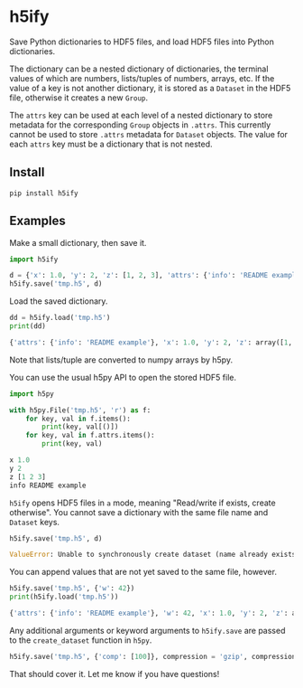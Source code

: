 # h5ify

Save Python dictionaries to HDF5 files, and load HDF5 files into Python dictionaries.

The dictionary can be a nested dictionary of dictionaries, the terminal values of which are numbers, lists/tuples of numbers, arrays, etc. If the value of a key is not another dictionary, it is stored as a `Dataset` in the HDF5 file, otherwise it creates a new `Group`.

The `attrs` key can be used at each level of a nested dictionary to store metadata for the corresponding `Group` objects in `.attrs`. This currently cannot be used to store `.attrs` metadata for `Dataset` objects. The value for each `attrs` key must be a dictionary that is not nested.

## Install

`pip install h5ify`

## Examples

Make a small dictionary, then save it.
```python
import h5ify

d = {'x': 1.0, 'y': 2, 'z': [1, 2, 3], 'attrs': {'info': 'README example'}}
h5ify.save('tmp.h5', d)
```

Load the saved dictionary.
```python
dd = h5ify.load('tmp.h5')
print(dd)
```
```python
{'attrs': {'info': 'README example'}, 'x': 1.0, 'y': 2, 'z': array([1, 2, 3])}
```
Note that lists/tuple are converted to numpy arrays by h5py.

You can use the usual h5py API to open the stored HDF5 file.
```python
import h5py

with h5py.File('tmp.h5', 'r') as f:
    for key, val in f.items():
        print(key, val[()])
    for key, val in f.attrs.items():
        print(key, val)
```
```python
x 1.0
y 2
z [1 2 3]
info README example
```

`h5ify` opens HDF5 files in `a` mode, meaning "Read/write if exists, create otherwise". You cannot save a dictionary with the same file name and `Dataset` keys.
```python
h5ify.save('tmp.h5', d)
```
```python
ValueError: Unable to synchronously create dataset (name already exists)
```

You can append values that are not yet saved to the same file, however.
```python
h5ify.save('tmp.h5', {'w': 42})
print(h5ify.load('tmp.h5'))
```
```python
{'attrs': {'info': 'README example'}, 'w': 42, 'x': 1.0, 'y': 2, 'z': array([1, 2, 3])}
```

Any additional arguments or keyword arguments to `h5ify.save` are passed to the `create_dataset` function in `h5py`.
```python
h5ify.save('tmp.h5', {'comp': [100]}, compression = 'gzip', compression_opts = 9)
```

That should cover it. Let me know if you have questions!

